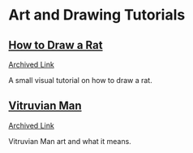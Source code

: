# Art and Drawing Tutorials

## [How to Draw a Rat](https://www.deviantart.com/nezupanda/art/Rat-Tutorial-290900060)
[Archived Link](https://web.archive.org/web/20240627000346/https://www.deviantart.com/nezupanda/art/Rat-Tutorial-290900060)

A small visual tutorial on how to draw a rat.

## [Vitruvian Man](https://en.wikipedia.org/wiki/Vitruvian_Man)
[Archived Link](https://web.archive.org/web/20241002150813/https://en.wikipedia.org/wiki/Vitruvian_Man)

Vitruvian Man art and what it means.